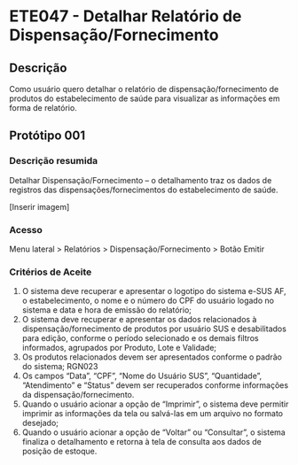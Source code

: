 # ETE047 - Detalhar Relatório de Dispensação/Fornecimento <!-- Estou criando do zero este .md de acordo com o docx. -->

## Descrição
Como usuário quero detalhar o relatório de dispensação/fornecimento de produtos do estabelecimento de saúde para visualizar as informações em forma de relatório. 

## Protótipo 001 

### Descrição resumida
Detalhar Dispensação/Fornecimento – o detalhamento traz os dados de registros das dispensações/fornecimentos do estabelecimento de saúde. 

[Inserir imagem]

### Acesso 
Menu lateral > Relatórios > Dispensação/Fornecimento > Botão Emitir 

### Critérios de Aceite 

1. O sistema deve recuperar e apresentar o logotipo do sistema e-SUS AF, o estabelecimento, o nome e o número do CPF do usuário logado no sistema e data e hora de emissão do relatório;  
2. O sistema deve recuperar e apresentar os dados relacionados à dispensação/fornecimento de produtos por usuário SUS e desabilitados para edição, conforme o período selecionado e os demais filtros informados, agrupados por Produto, Lote e Validade;  
3. Os produtos relacionados devem ser apresentados conforme o padrão do sistema; RGN023  
4. Os campos “Data”, “CPF”, “Nome do Usuário SUS”, “Quantidade”, “Atendimento” e “Status” devem ser recuperados conforme informações da dispensação/fornecimento. 
5. Quando o usuário acionar a opção de “Imprimir”, o sistema deve permitir imprimir as informações da tela ou salvá-las em um arquivo no formato desejado;  
6. Quando o usuário acionar a opção de “Voltar” ou “Consultar”, o sistema finaliza o detalhamento e retorna à tela de consulta aos dados de posição de estoque. 


